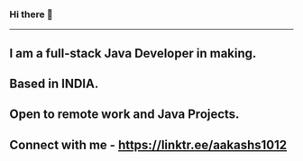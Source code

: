 ### Hi there 👋
------------
I am a full-stack Java Developer in making.
---------------------------------
Based in INDIA.
---------------
Open to remote work and Java Projects.
--------------------------------------
Connect with me - https://linktr.ee/aakashs1012
----------------------------------------------------------

<!--
**akscorpion/akscorpion** is a ✨ _special_ ✨ repository because its `README.md` (this file) appears on your GitHub profile.

Here are some ideas to get you started:

- 🔭 I’m currently working on ...
- 🌱 I’m currently learning ...
- 👯 I’m looking to collaborate on ...
- 🤔 I’m looking for help with ...
- 💬 Ask me about ...
- 📫 How to reach me: ...
- 😄 Pronouns: ...
- ⚡ Fun fact: ...
-->
